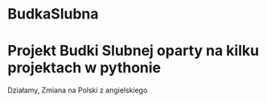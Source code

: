 # BudkaSlubna
# Projekt Budki Slubnej oparty na kilku projektach w pythonie 
Działamy, 
Zmiana na Polski z angielskiego

